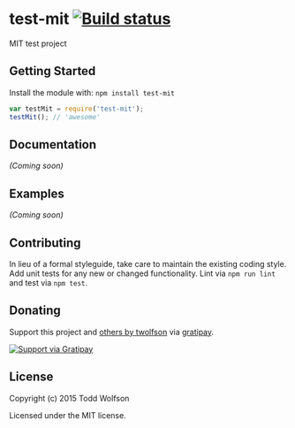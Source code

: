 # test-mit [![Build status](https://travis-ci.org/twolfson/test-mit.svg?branch=master)](https://travis-ci.org/twolfson/test-mit)

MIT test project

## Getting Started
Install the module with: `npm install test-mit`

```js
var testMit = require('test-mit');
testMit(); // 'awesome'
```

## Documentation
_(Coming soon)_

## Examples
_(Coming soon)_

## Contributing
In lieu of a formal styleguide, take care to maintain the existing coding style. Add unit tests for any new or changed functionality. Lint via `npm run lint` and test via `npm test`.

## Donating
Support this project and [others by twolfson][gratipay] via [gratipay][].

[![Support via Gratipay][gratipay-badge]][gratipay]

[gratipay-badge]: https://cdn.rawgit.com/gratipay/gratipay-badge/2.x.x/dist/gratipay.svg
[gratipay]: https://www.gratipay.com/twolfson/

## License
Copyright (c) 2015 Todd Wolfson

Licensed under the MIT license.
